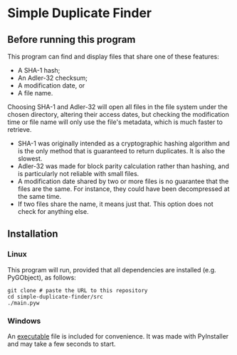 # Simple Duplicate Finder

## Before running this program

This program can find and display files that share one of these features:

- A SHA-1 hash;
- An Adler-32 checksum;
- A modification date, or
- A file name.

Choosing SHA-1 and Adler-32 will open all files in the file system under the chosen directory, altering their access dates, but checking the modification time or file name will only use the file's metadata, which is much faster to retrieve.

- SHA-1 was originally intended as a cryptographic hashing algorithm and is the only method that is guaranteed to return duplicates. It is also the slowest.
- Adler-32 was made for block parity calculation rather than hashing, and is particularly not reliable with small files.
- A modification date shared by two or more files is no guarantee that the files are the same. For instance, they could have been decompressed at the same time.
- If two files share the name, it means just that. This option does not check for anything else.

## Installation

### Linux

This program will run, provided that all dependencies are installed (e.g. PyGObject), as follows:

```shell
git clone # paste the URL to this repository
cd simple-duplicate-finder/src
./main.pyw
```

### Windows

An [executable](https://github.com/moltenib/simple-duplicate-finder/tree/master/dist) file is included for convenience. It was made with PyInstaller and may take a few seconds to start.
